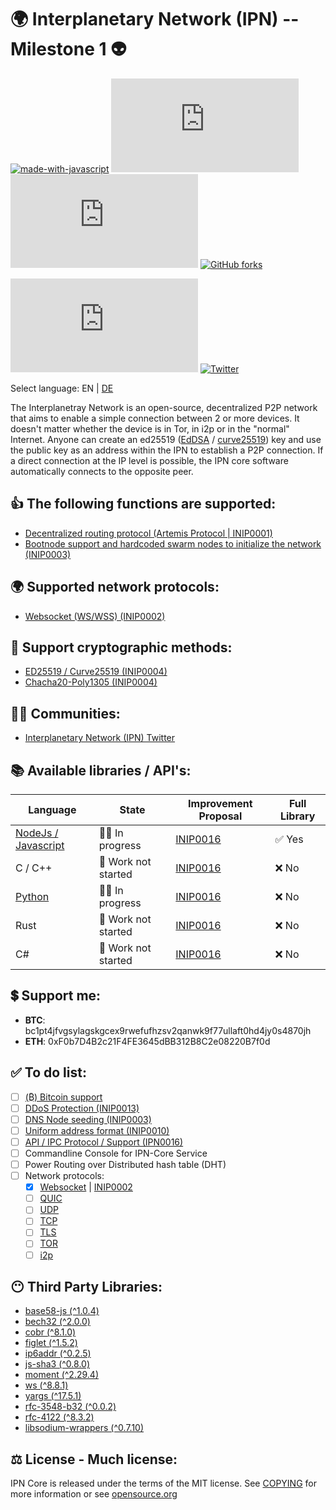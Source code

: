 # 🌍 **Interplanetary Network (IPN) -- Milestone 1** 👽

[![made-with-javascript](https://img.shields.io/badge/Made%20with-JavaScript-1f425f.svg)](https://www.javascript.com)
[![GitHub branches](https://badgen.net/github/branches/Naereen/Strapdown.js)](https://github.com/fluffelpuff/ipncore/)
[![GitHub commits](https://badgen.net/github/commits/Naereen/Strapdown.js)](https://github.com/fluffelpuff/ipncore/commit/)
[![GitHub forks](https://img.shields.io/github/forks/Naereen/StrapDown.js.svg?style=social&label=Fork&maxAge=2592000)](https://github.com/fluffelpuff/ipncore/network/)

[![GitHub license](https://badgen.net/github/license/Naereen/Strapdown.js)](https://github.com/Naereen/StrapDown.js/blob/master/LICENSE)
[![Twitter](https://badgen.net/badge/icon/twitter?icon=twitter&label)](https://twitter.com/fluffelpuffcode)



Select language: EN | [DE](./README_eu_DE.md)

The Interplanetray Network is an open-source, decentralized P2P network that aims to enable a simple connection between 2 or more devices. It doesn't matter whether the device is in Tor, in i2p or in the "normal" Internet. Anyone can create an ed25519 ([EdDSA](https://en.wikipedia.org/wiki/EdDSA) / [curve25519](https://en.wikipedia.org/wiki/Curve25519)) key and use the public key as an address within the IPN to establish a P2P connection. If a direct connection at the IP level is possible, the IPN core software automatically connects to the opposite peer.


## 👍 **The following functions are supported:**
- [Decentralized routing protocol (Artemis Protocol | INIP0001)](https://github.com/fluffelpuff/ipncore/blob/main/inips/inip_0001_de.mediawiki)
- [Bootnode support and hardcoded swarm nodes to initialize the network (INIP0003)](https://github.com/fluffelpuff/ipncore/blob/main/inips/inip_0003_de.mediawiki)


## 🌍 **Supported network protocols:**
- [Websocket (WS/WSS) (INIP0002)](https://github.com/fluffelpuff/ipncore/blob/main/inips/inip_0002_de.mediawiki)


## 🔐 **Support cryptographic methods:**
- [ED25519 / Curve25519 (INIP0004)](https://github.com/fluffelpuff/ipncore/blob/main/inips/inip_0004_de.mediawiki)
- [Chacha20-Poly1305 (INIP0004)](https://github.com/fluffelpuff/ipncore/blob/main/inips/inip_0004_de.mediawiki)


## 🚀🍾 **Communities:** 
* [Interplanetary Network (IPN) Twitter](https://twitter.com/fluffelpuffcode)


## 📚 **Available libraries / API's:**
| Language                                                      | State               | Improvement Proposal                                                                              | Full Library |
| ---                                                           | ---                 | ---                                                                                               | ---          |
| [NodeJs / Javascript](https://github.com/fluffelpuff/ipncore) | 👩‍💻 In progress      |     [INIP0016](https://github.com/fluffelpuff/ipncore/blob/main/inips/inip_0016_de.mediawiki)     |     ✅ Yes    |
| C / C++                                                       | 🚫 Work not started |     [INIP0016](https://github.com/fluffelpuff/ipncore/blob/main/inips/inip_0016_de.mediawiki)     |     ❌ No     |
| [Python](https://github.com/fluffelpuff/ipnpylib)             | 👩‍💻 In progress      |     [INIP0016](https://github.com/fluffelpuff/ipncore/blob/main/inips/inip_0016_de.mediawiki)     |     ❌ No     |
| Rust                                                          | 🚫 Work not started |     [INIP0016](https://github.com/fluffelpuff/ipncore/blob/main/inips/inip_0016_de.mediawiki)     |     ❌ No     |
| C#                                                            | 🚫 Work not started |     [INIP0016](https://github.com/fluffelpuff/ipncore/blob/main/inips/inip_0016_de.mediawiki)     |     ❌ No     |


## 💲 **Support me:**
- **BTC**: bc1pt4jfvgsylagskgcex9rwefufhzsv2qanwk9f77ullaft0hd4jy0s4870jh
- **ETH**: 0xF0b7D4B2c21F4FE3645dBB312B8C2e08220B7f0d


## ✅ **To do list:**
- [ ] [(₿) Bitcoin support](https://en.bitcoin.it/wiki/Main_Page)
- [ ] [DDoS Protection (INIP0013)](https://github.com/fluffelpuff/ipncore/blob/main/inips/inip_0013_de.mediawiki)
- [ ] [DNS Node seeding (INIP0003)](https://github.com/fluffelpuff/ipncore/blob/main/inips/inip_0003_de.mediawiki)
- [ ] [Uniform address format (INIP0010)](https://github.com/fluffelpuff/ipncore/blob/main/inips/inip_0010_de.mediawiki)
- [ ] [API / IPC Protocol / Support (IPN0016)](https://github.com/fluffelpuff/ipncore/blob/main/inips/inip_0016_de.mediawiki)
- [ ] Commandline Console for IPN-Core Service
- [ ] Power Routing over Distributed hash table (DHT)
- [ ] Network protocols:
  - [x] [Websocket](https://en.wikipedia.org/wiki/WebSocket) | [INIP0002](https://github.com/fluffelpuff/ipncore/blob/main/inips/inip_0002_de.mediawiki)
  - [ ] [QUIC](https://en.wikipedia.org/wiki/QUIC)
  - [ ] [UDP](https://en.wikipedia.org/wiki/User_Datagram_Protocol)
  - [ ] [TCP](https://en.wikipedia.org/wiki/Transmission_Control_Protocol)
  - [ ] [TLS](https://en.wikipedia.org/wiki/Transport_Layer_Security)
  - [ ] [TOR](https://en.wikipedia.org/wiki/Tor_(network))
  - [ ] [i2p](https://en.wikipedia.org/wiki/I2P)

## 😶 **Third Party Libraries:**
- [base58-js (^1.0.4)](https://www.npmjs.com/package/base58-js)
- [bech32 (^2.0.0)](https://github.com/bitcoinjs/bech32)
- [cobr (^8.1.0)](https://www.npmjs.com/package/cbor)
- [figlet (^1.5.2)](https://www.npmjs.com/package/figlet)
- [ip6addr (^0.2.5)](https://www.npmjs.com/package/ip6addr)
- [js-sha3 (^0.8.0)](https://www.npmjs.com/package/js-sha3)
- [moment (^2.29.4)](https://www.npmjs.com/package/moment)
- [ws (^8.8.1)](https://www.npmjs.com/package/ws)
- [yargs (^17.5.1)](https://www.npmjs.com/package/yargs)
- [rfc-3548-b32 (^0.0.2)](https://www.npmjs.com/package/rfc-3548-b32)
- [rfc-4122 (^8.3.2)](https://www.npmjs.com/package/uuid)
- [libsodium-wrappers (^0.7.10)](https://www.npmjs.com/package/libsodium-wrappers)

## ⚖️ **License - Much license:**
IPN Core is released under the terms of the MIT license. See
[COPYING](COPYING) for more information or see
[opensource.org](https://opensource.org/licenses/MIT)